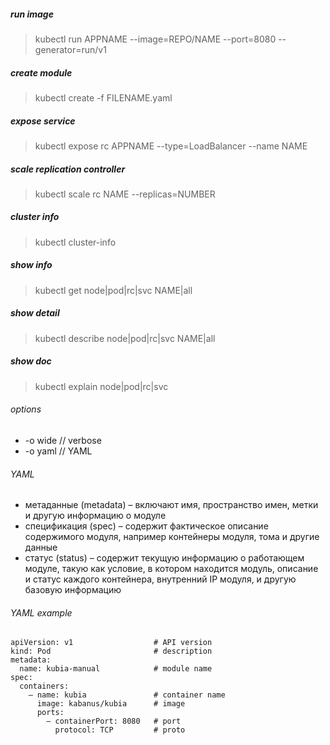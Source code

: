 ##### run image
> kubectl run APPNAME --image=REPO/NAME --port=8080 --generator=run/v1

##### create module
> kubectl create -f FILENAME.yaml

##### expose service
> kubectl expose rc APPNAME --type=LoadBalancer --name NAME

##### scale replication controller
> kubectl scale rc NAME --replicas=NUMBER

##### cluster info
> kubectl cluster-info

##### show info
> kubectl get node|pod|rc|svc NAME|all

##### show detail
> kubectl describe node|pod|rc|svc NAME|all

##### show doc
> kubectl explain node|pod|rc|svc

###### options
* -o wide // verbose
* -o yaml // YAML

###### YAML
* метаданные (metadata) – включают имя, пространство имен, метки и другую информацию о модуле
* спецификация (spec) – содержит фактическое описание содержимого модуля, например контейнеры модуля, тома и другие данные
* статус (status) – содержит текущую информацию о работающем модуле, такую как условие, в котором находится модуль, описание и статус каждого контейнера, внутренний IP модуля, и другую базовую информацию

###### YAML example
```
apiVersion: v1                  # API version
kind: Pod                       # description
metadata:
  name: kubia-manual            # module name
spec:
  containers:
    – name: kubia               # container name
      image: kabanus/kubia      # image
      ports:
        – containerPort: 8080   # port
          protocol: TCP         # proto
```

